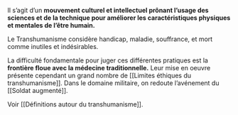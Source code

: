 Il s’agit d’un **mouvement culturel et intellectuel prônant l’usage des sciences et de la technique pour améliorer les caractéristiques physiques et mentales de l’être humain.**

Le Transhumanisme considère handicap, maladie, souffrance, et mort comme inutiles et indésirables. 

La difficulté fondamentale pour juger ces différentes pratiques est la **frontière floue avec la médecine traditionnelle.** Leur mise en oeuvre présente cependant un grand nombre de [[Limites éthiques du transhumanisme]]. Dans le domaine militaire, on redoute l’avénement du [[Soldat augmenté]].

Voir [[Définitions autour du transhumanisme]].